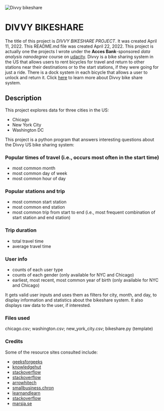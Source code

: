 
![Divvy bikeshare](https://user-images.githubusercontent.com/103776681/169701283-31863917-0778-4933-a262-d2a80732e068.png)
# DIVVY BIKESHARE

The title of this project is _DIVVY BIKESHARE PROJECT_. It was created April 11, 2022. This README.md file was created April 22, 2022. This project is actually one the projects I wrote under the **Acces Bank**-sponsored _data analysis nanodegree_ course on [udacity](https://www.udacity.com/). Divvy is a bike sharing system in the US that allows users to rent bicycles for travel and return to other stations near their destinations or to the start stations, if they were going for just a ride. There is a dock system in each bicycle that allows a user to unlock and return it. Click [here](https://en.wikipedia.org/wiki/Divvy) to learn more about Divvy bike share system.


## Description
This project explores data for three cities in the US: 
- Chicago 
- New York City 
- Washington DC 

This project is a python program that answers interesting questions about the Divvy US bike sharing system:

### Popular times of travel (i.e., occurs most often in the start time)

- most common month
- most common day of week
- most common hour of day

### Popular stations and trip

- most common start station
- most common end station
- most common trip from start to end (i.e., most frequent combination of start station and end station)

### Trip duration

- total travel time
- average travel time

### User info

- counts of each user type
- counts of each gender (only available for NYC and Chicago)
- earliest, most recent, most common year of birth (only available for NYC and Chicago)

It gets valid user inputs and uses them as filters for city, month, and day, to display information and statistics about the bikeshare system. It also displays raw data to the user, if interested.

### Files used
chicago.csv;
washington.csv;
new_york_city.csv;
bikeshare.py (template)

### Credits
Some of the resource sites consulted include: 
- [geeksforgeeks](https://www.geeksforgeeks.org/taking-input-in-python/amp/)
- [knowledgehut](https://www.knowledgehut.com/blog/programming/run-python-scripts)
- [stackoverflow](https://stackoverflow.com/questions/1016814/what-to-do-with-unexpected-indent-in-python)
- [stackoverflow](https://stackoverflow.com/questions/23294658/asking-the-user-for-input-until-they-give-a-valid-response)
- [arrowhitech](https://www.arrowhitech.com/typeerror-nonetype-object-is-not-iterable/)
- [smallbusiness.chron](https://smallbusiness.chron.com/making-raw-input-lowercase-python-31840.html)
- [learnandlearn](https://learnandlearn.com/python-programming/python-reference/find-calculate-mode-python-using-mode-function)
- [stackoverflow](https://stackoverflow.com/questions/63229237/finding-the-most-frequent-combination-in-dataframe)
- [marsja.se](https://www.marsja.se/pandas-count-occurrences-in-column-unique-values/)



